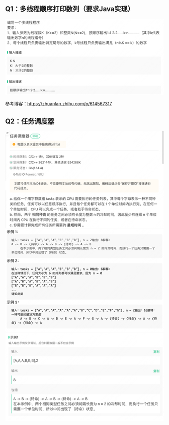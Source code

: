 ## Q1：多线程顺序打印数列（要求Java实现）
![img_2.png](img_2.png)

参考博客：https://zhuanlan.zhihu.com/p/614567317
## Q2：任务调度器
![img.png](img.png)
![img_1.png](img_1.png)
![img_3.png](img_3.png)